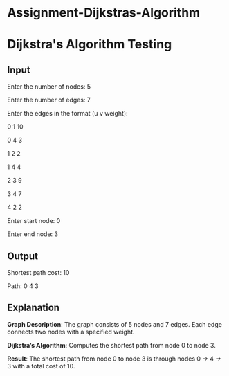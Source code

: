 # Assignment-Dijkstras-Algorithm

# Dijkstra's Algorithm Testing

## Input

Enter the number of nodes: 5

Enter the number of edges: 7

Enter the edges in the format (u v weight):

0 1 10

0 4 3

1 2 2

1 4 4

2 3 9

3 4 7

4 2 2

Enter start node: 0

Enter end node: 3


## Output

Shortest path cost: 10

Path: 0 4 3

## Explanation

**Graph Description**: The graph consists of 5 nodes and 7 edges. Each edge connects two nodes with a specified weight.

**Dijkstra’s Algorithm**: Computes the shortest path from node 0 to node 3.
 
**Result**: The shortest path from node 0 to node 3 is through nodes 0 → 4 → 3 with a total cost of 10.
